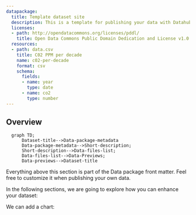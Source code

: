 ```yaml
---
datapackage:
  title: Template dataset site
  description: This is a template for publishing your data with Datahub Cloud.
  licenses:
  - path: http://opendatacommons.org/licenses/pddl/
    title: Open Data Commons Public Domain Dedication and License v1.0
  resources:
  - path: data.csv
    title: C02 PPM per decade
    name: c02-per-decade
    format: csv
    schema:
      fields:
      - name: year
        type: date
      - name: co2
        type: number
---
```


## Overview

```mermaid
  graph TD;
      Dataset-title-->Data-package-metadata
      Data-package-metadata-->Short-description;
      Short-description-->Data-files-list;
      Data-files-list-->Data-Previews;
      Data-previews-->Dataset-title
```

Everything above this section is part of the Data package front matter. Feel free to customize it when publishing your own data. 

In the following  sections, we are going to explore how you can enhance your dataset:



We can add a chart:

<LineChart
  data="./data.csv"
  title="C02 per decade"
  xAxis="year"
  yAxis="co2"
/>
